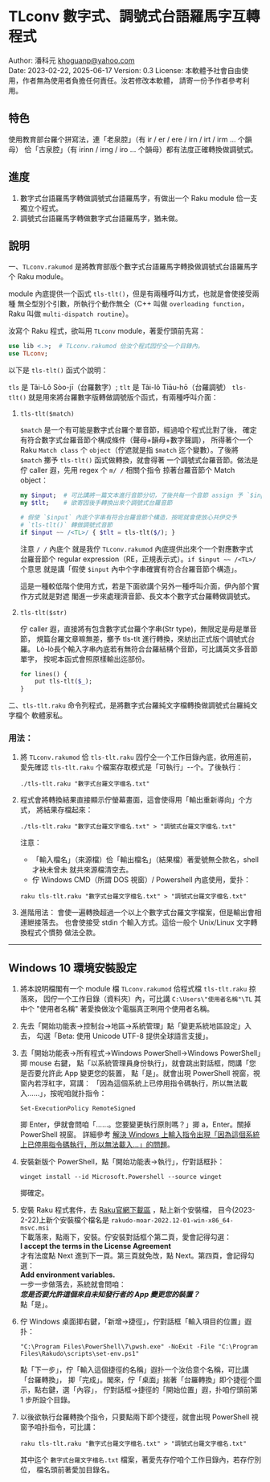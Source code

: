 # TLconv 數字式、調號式台語羅馬字互轉程式

Author: 潘科元 khoguanp@yahoo.com  
Date: 2023-02-22, 2025-06-17
Version: 0.3
License: 本軟體予社會自由使用，作者無為使用者負擔任何責任。汝若修改本軟體，
請寄一份予作者參考利用。

## 特色

使用教育部台羅个拼寫法，連「老泉腔」（有 ir / er / ere / irn / irt / irm ... 个韻母）
佮「古泉腔」（有 irinn / irng / iro ... 个韻母）都有法度正確轉換做調號式。

## 進度

1. 數字式台語羅馬字轉做調號式台語羅馬字，有做出一个 Raku module 佮一支獨立个程式。
2. 調號式台語羅馬字轉做數字式台語羅馬字，猶未做。

## 說明

一、`TLconv.rakumod` 是將教育部版个數字式台語羅馬字轉換做調號式台語羅馬字个
Raku module。

module 內底提供一个函式 `tls-tlt()`，但是有兩種呼叫方式，也就是會使接受兩種
無仝型別个引數，所執行个動作無仝（C++ 叫做 `overloading function`，Raku 叫做
`multi-dispatch routine`）。

汝寫个 Raku 程式，欲叫用 `TLconv` module，著愛佇頭前先寫：

```raku
use lib <.>;  # TLconv.rakumod 佮汝个程式囥佇仝一个目錄內。
use TLconv;
```

以下是 `tls-tlt()` 函式个說明：

`tls` 是 Tâi-Lô Sòo-jī（台羅數字）; `tlt` 是 Tâi-lô Tiāu-hō（台羅調號）
`tls-tlt()` 就是用來將台羅數字版轉做調號版个函式，有兩種呼叫介面：

1. `tls-tlt($match)` 

   `$match` 是一个有可能是數字式台羅个單音節，經過咱个程式比對了後，
   確定有符合數字式台羅音節个構成條件（聲母+韻母+數字聲調），
   所得著个一个 Raku `Match class` 个 `object`（佇遮就是指 `$match`
   迄个變數）。了後將 `$match` 擲予 `tls-tlt()` 函式做轉換，就會得著
   一个調號式台羅音節。做法是佇 caller 遐，先用 regex 个 `m/ /` 相關个指令
   掠著台羅音節个 Match object：

   ```raku
   my $input;  # 可比講將一篇文本進行音節分切，了後共每一个音節 assign 予 `$input`
   my $tlt;    # 欲寄囥後手轉換出來个調號式台羅音節

   # 假使 `$input` 內底个字串有符合台羅音節个構造，按呢就會使放心共伊交予
   # `tls-tlt()` 轉做調號式音節
   if $input ~~ /<TL>/ { $tlt = tls-tlt($/); }
   ```

   注意 `/ /` 內底个 <TL> 就是我佇 `TLconv.rakumod` 內底提供出來个一个對應數字式
   台羅音節个 regular expression（RE，正規表示式）。`if $input ~~ /<TL>/` 个意思
   就是講「假使 `$input` 內中个字串確實有符合台羅音節个構造」。
  
   這是一種較低階个使用方式，若是下面欲講个另外一種呼叫介面，伊內部个實作方式就是對遮
   閣進一步來處理濟音節、長文本个數字式台羅轉做調號式。

2. `tls-tlt($str)`

   佇 caller 遐，直接將有包含數字式台羅个字串(Str type)，無限定是毋是單音節，
   規篇台羅文章嘛無差，擲予 tls-tlt 進行轉換，來紡出正式版个調號式台羅。
   Lò-lò長个輸入字串內底若有無符合台羅結構个音節，可比講英文多音節單字，
   按呢本函式會照原樣輸出迄部份。

   ```raku
   for lines() {
       put tls-tlt($_);
   }
   ```

二、`tls-tlt.raku` 命令列程式，是將數字式台羅純文字檔轉換做調號式台羅純文字檔个
軟體家私。

### 用法：

1. 將 `TLconv.rakumod` 佮 `tls-tlt.raku` 囥佇仝一个工作目錄內底，欲用進前，
   愛先確認 `tls-tlt.raku` 个檔案存取模式是「可執行」--个。了後執行：
   
   ```
   ./tls-tlt.raku "數字式台羅文字檔名.txt"
   ```
2. 程式會將轉換結果直接顯示佇螢幕畫面，這會使得用「輸出重新導向」个方式，
   將結果存檔起來：
   
   ```
   ./tls-tlt.raku "數字式台羅文字檔名.txt" > "調號式台羅文字檔名.txt"
   ```
   注意：
   * 「輸入檔名」（來源檔）佮「輸出檔名」（結果檔）著愛號無仝款名，shell 才袂未曾未
   就共來源檔清空去。
   * 佇 Windows CMD（所謂 DOS 視窗）/ Powershell 內底使用，愛扑：

   ```
   raku tls-tlt.raku "數字式台羅文字檔名.txt" > "調號式台羅文字檔名.txt"
   ```

3. 進階用法：
   會使一遍轉換超過一个以上个數字式台羅文字檔案，但是輸出會相連紲接落去。
   也會使接受 stdin 个輸入方式。這佮一般个 Unix/Linux 文字轉換程式个慣勢
   做法仝款。

-----------------------------------------------------------------------
## Windows 10 環境安裝設定

1. 將本說明檔閣有一个 module 檔 `TLconv.rakumod` 佮程式檔 `tls-tlt.raku` 掠落來，
   囥佇一个工作目錄（資料夾）內，可比講 `C:\Users\"使用者名稱"\TL`
   其中个 "使用者名稱" 著愛換做汝个電腦真正咧用个使用者名稱。

2. 先去「開始功能表->控制台->地區->系統管理」點「變更系統地區設定」入去，
   勾選「Beta: 使用 Unicode UTF-8 提供全球語言支援」。

3. 去「開始功能表->所有程式->Windows PowerShell->Windows PowerShell」揤 mouse 右鍵，
   點「以系統管理員身份執行」，就會跳出對話框，問講「您是否要允許此 App 變更您的裝置，
   點「是」。就會出現 PowerShell 視窗，視窗內若浮紅字，寫講：
  「因為這個系統上已停用指令碼執行，所以無法載入……」，按呢咱就扑指令：

   ```
   Set-ExecutionPolicy RemoteSigned
   ```
   揤 Enter，伊就會問咱「……。您要變更執行原則嗎？」揤 a，Enter。關掉 PowerShell 視窗。
   詳細參考 [解決 Windows 上輸入指令出現「因為這個系統上已停用指令碼執行，所以無法載入...」的問題](https://israynotarray.com/other/20200510/1067127387/)。

4. 安裝新版个 PowerShell，點「開始功能表->執行」，佇對話框扑：

   ```
   winget install --id Microsoft.Powershell --source winget
   ```
   揤確定。

5. 安裝 Raku 程式套件，去 [Raku官網下載區](https://rakudo.org/downloads) ，點上新个安裝檔，
   目今(2023-2-22)上新个安裝檔个檔名是 `rakudo-moar-2022.12-01-win-x86_64-msvc.msi`  
   下載落來，點兩下，安裝。佇安裝對話框个第二頁，愛會記得勾選：  
   **I accept the terms in the License Agreement**  
   才有法度點 Next 進到下一頁。第三頁就免改，點 Next。第四頁，會記得勾選：  
   **Add environment variables.**  
   一步一步做落去，系統就會問咱：  
   **_您是否要允許這個來自未知發行者的 App 變更您的裝置？_**  
   點「是」。

6. 佇 Windows 桌面揤右鍵，「新增->捷徑」，佇對話框「輸入項目的位置」遐扑：

   ```
   "C:\Program Files\PowerShell\7\pwsh.exe" -NoExit -File "C:\Program Files\Rakudo\scripts\set-env.ps1"
   ```
   點「下一步」，佇「輸入這個捷徑的名稱」遐扑一个汝佮意个名稱，可比講「台羅轉換」，
   揤「完成」。閣來，佇「桌面」揣著「台羅轉換」即个捷徑个圖示，點右鍵，選「內容」，
   佇對話框->捷徑的「開始位置」遐，扑咱佇頭前第 1 步所設个目錄。

7. 以後欲執行台羅轉換个指令，只要點兩下即个捷徑，就會出現 PowerShell 視窗予咱扑指令，可比講：

   ```
   raku tls-tlt.raku "數字式台羅文字檔名.txt" > "調號式台羅文字檔名.txt"
   ```
   其中迄个 `數字式台羅文字檔名.txt` 檔案，著愛先存佇咱个工作目錄內，若存佇別位，
   檔名頭前著愛加目錄名。
